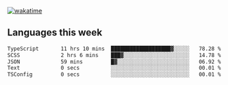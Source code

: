 [![wakatime](https://wakatime.com/badge/user/2d08dcba-b829-42d8-897d-6a005f58591f.svg)](https://wakatime.com/@2d08dcba-b829-42d8-897d-6a005f58591f)

## Languages this week

<!--START_SECTION:waka-->

```txt
TypeScript       11 hrs 10 mins  ███████████████████▓░░░░░   78.28 %
SCSS             2 hrs 6 mins    ███▓░░░░░░░░░░░░░░░░░░░░░   14.78 %
JSON             59 mins         █▓░░░░░░░░░░░░░░░░░░░░░░░   06.92 %
Text             0 secs          ░░░░░░░░░░░░░░░░░░░░░░░░░   00.01 %
TSConfig         0 secs          ░░░░░░░░░░░░░░░░░░░░░░░░░   00.01 %
```

<!--END_SECTION:waka-->
